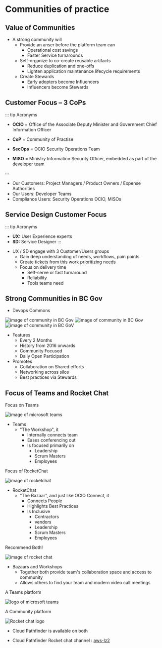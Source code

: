 # Communities of practice

## Value of Communities

* A strong community will
    * Provide an anser before the platform team can
        * Operational cost savings
        * Faster Service turnarounds
    * Self-organize to co-create reusable artifacts
        * Reduce duplication and one-offs
        * Lighten application maintenance lifecycle requirements
    * Create Stewards
        * Early adopters become Influencers
        * Influencers become Stewards

## Customer Focus – 3 CoPs

::: tip Acronyms

- **OCIO** = Office of the Associate Deputy Minister and Government Chief Information Officer

- **CoP** = Community of Practise

- **SecOps** = OCIO Security Operations Team

- **MISO** = Ministry Information Security Officer, embedded as part of the developer team

:::


* Our Customers: Project Managers / Product Owners / Expense Authorities  
* Our Users: Developer Teams
* Compliance Users: Security Operations OCIO, MISOs

## Service Design Customer Focus

::: tip Acronyms
- **UX:** User Experience experts
- **SD:** Service Designer
:::




* UX / SD engage with 3 Customer/Users groups
    * Gain deep understanding of needs, workflows, pain points
    * Create tickets from this work prioritizing needs
    * Focus on delivery time
        * Self-serve or fast turnaround
         * Reliability
        * Tools teams need

## Strong Communities in BC Gov

* Devops Commons

![image of community in BC Gov](./images/communities1.png)
![image of community in BC Gov](./images/communities3.png)
![image of community in BC GoV](./images/communities2.png)

* Features
    *  Every 2 Months
    * History from 2016 onwards
    * Community Focused
    * Daily Open Participation
* Promotes
    * Collaboration on Shared efforts
    * Networking across silos
    * Best practices via Stewards
    
## Focus of Teams and Rocket Chat
 Focus on Teams 

![image of microsoft teams](./images/teams.png)

* Teams
    * "The Workshop", it
        * Internally connects team
        * Eases conferencing out
        * Is focused primarily on 
            * Leadership
            * Scrum Masters
            * Employees

Focus of RocketChat

![image of rocketchat](./images/rocket_chat.png)

* RocketChat
    * “The Bazaar”, and just like OCIO Connect, it
        * Connects People
        * Highlights Best Practices
        * Is Inclusive 
            * Contractors
            * vendors
            * Leadership
            * Scrum Masters
            * Employees

Recommend Both!


![image of rocket chat](./images/teams_rocketchat.png)

* Bazaars and Workshops
    * Together both provide team's collaboration space and access to community
    * Allows others to find your team and modern video call meetings

A Teams platform

![logo of microsoft teams](./images/teams_logo.png)

A Community platform

![Rocket chat logo](./images/rocketchat_logo.png)




* Cloud Pathfinder is available on both 

* Cloud Pathfinder Rocket chat channel : [aws-lz2](https://chat.pathfinder.gov.bc.ca/group/aws-lz2)



